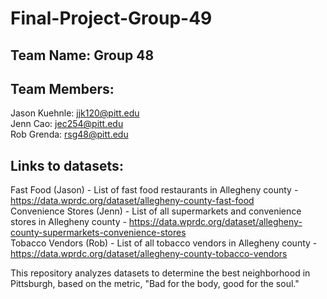 # Final-Project-Group-49

## Team Name: Group 48

## Team Members:
Jason Kuehnle: jjk120@pitt.edu
<br>
Jenn Cao: jec254@pitt.edu
<br>
Rob Grenda: rsg48@pitt.edu
<br>

## Links to datasets:
Fast Food (Jason) - List of fast food restaurants in Allegheny county - https://data.wprdc.org/dataset/allegheny-county-fast-food
<br>
Convenience Stores (Jenn) - List of all supermarkets and convenience stores in Allegheny county - https://data.wprdc.org/dataset/allegheny-county-supermarkets-convenience-stores
<br>
Tobacco Vendors (Rob) - List of all tobacco vendors in Allegheny county - https://data.wprdc.org/dataset/allegheny-county-tobacco-vendors
<br>

This repository analyzes datasets to determine the best neighborhood in Pittsburgh, based on the metric, "Bad for the body, good for the soul."
